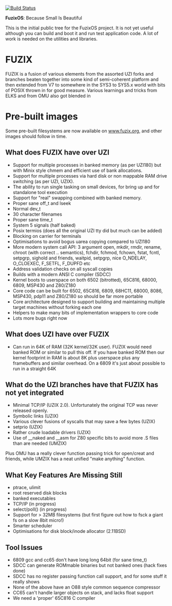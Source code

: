 [![Build Status][travis-image]][travis-url]

**FuzixOS**: Because Small Is Beautiful

This is the initial public tree for the FuzixOS project. It is not yet useful although you can build and boot it and run
test application code. A lot of work is needed on the utilities and libraries.

# FUZIX

FUZIX is a fusion of various elements from the assorted UZI forks and
branches beaten together into some kind of semi-coherent platform and then
extended from V7 to somewhere in the SYS3 to SYS5.x world with bits of POSIX
thrown in for good measure. Various learnings and tricks from ELKS and from
OMU also got blended in

# Pre-built images

Some pre-built filesystems are now available on www.fuzix.org, and other
images should follow in time.

## What does FUZIX have over UZI


* Support for multiple processes in banked memory (as per UZI180) but
	with Minix style chmem and efficient use of bank allocations.
* Support for multiple processes via hard disk or non mappable RAM
    drive switching (as per UZI, UZIX).
* The ability to run single tasking on small devices, for bring up
    and for standalone tool execution
* Support for "real" swapping combined with banked memory.
* Proper sane off_t and lseek
* Normal dev_t
* 30 character filenames
* Proper sane time_t
* System 5 signals (half baked)
* Posix termios (does all the original UZI tty did but much can be added)
* Blocking on carrier for terminals
* Optimisations to avoid bogus uarea copying compared to UZI180
* More modern system call API: 3 argument open, mkdir, rmdir, rename,
	chroot (with correct .. semantics), fchdir, fchmod, fchown, fstat,
	fcntl, setpgrp, sighold and friends, waitpid, setpgrp, nice
	O_NDELAY, O_CLOEXEC, F_SETFL, F_DUPFD etc
* Address validation checks on all syscall copies
* Builds with a modern ANSI C compiler (SDCC)
* Kernel boots to userspace on both 6502 (bitrotted), 65C816, 68000, 6809, MSP430 and Z80/Z180
* Core code can be built for 6502, 65C816, 6809, 68HC11, 68000, 8086, MSP430, pdp11 and Z80/Z180 so should
  be far more portable
* Core architecture designed to support building and maintaining
	multiple target machines without forking each one
* Helpers to make many bits of implementation wrappers to core code
* Lots more bugs right now

## What does UZI have over FUZIX

* Can run in 64K of RAM (32K kernel/32K user). FUZIX would need
	banked ROM or similar to pull this off. If you have banked
	ROM then our kernel footprint in RAM is about 8K plus userspace
	plus any framebuffers and similar overhead. On a 6809 it's just
	about possible to run in a straight 64K

## What do the UZI branches have that FUZIX has not yet integrated

* Minimal TCP/IP (UZIX 2.0). Unfortunately the original TCP was never
released openly.
* Symbolic links (UZIX)
* Various clever fusions of syscalls that may save a few bytes
	(UZIX)
* setprio (UZIX)
* Rather crude loadable drivers (UZIX)
* Use of __naked and __asm for Z80 specific bits to avoid more
	.S files than are needed (UMZIX)

Plus OMU has a really clever function passing trick for open/creat and
friends, while UMZIX has a neat unified "make anything" function.

## What Key Features Are Missing Still

* ptrace, ulimit
* root reserved disk blocks
* banked executables
* TCP/IP (in progress)
* select/poll() (in progress)
* Support for > 32MB filesystems (but first figure out how to fsck
	a giant fs on a slow 8bit micro!)
* Smarter scheduler
* Optimisations for disk block/inode allocator (2.11BSD)

## Tool Issues

* 6809 gcc and cc65 don't have long long 64bit (for sane time_t)
* SDCC can generate ROMmable binaries but not banked ones (hack fixes done)
* SDCC has no register passing function call support, and for some
	stuff it really shows
* None of the above have an O88 style common sequence compressor
* CC65 can't handle larger objects on stack, and lacks float support
* We need a 'proper' 65C816 C compiler

[travis-image]: https://travis-ci.org/EtchedPixels/FUZIX.png?branch=master
[travis-url]: https://travis-ci.org/EtchedPixels/FUZIX
